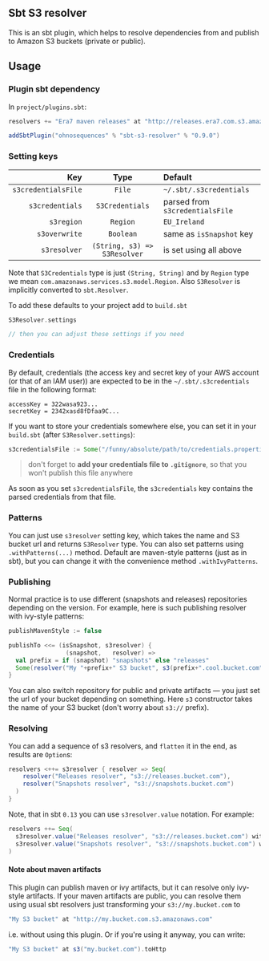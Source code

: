 ## Sbt S3 resolver

This is an sbt plugin, which helps to resolve dependencies from and publish to Amazon S3 buckets (private or public).

## Usage

### Plugin sbt dependency

In `project/plugins.sbt`:

```scala
resolvers += "Era7 maven releases" at "http://releases.era7.com.s3.amazonaws.com"

addSbtPlugin("ohnosequences" % "sbt-s3-resolver" % "0.9.0")
```


### Setting keys

| Key                 | Type                         | Default                         |
| ---:                | :----:                       | :------                         |
| `s3credentialsFile` | `File`                       | `~/.sbt/.s3credentials`         |
| `s3credentials`     | `S3Credentials`              | parsed from `s3credentialsFile` |
| `s3region`          | `Region`                     | `EU_Ireland`                    |
| `s3overwrite`       | `Boolean`                    | same as `isSnapshot` key        |
| `s3resolver`        | `(String, s3) => S3Resolver` | is set using all above          |

Note that `S3Credentials` type is just `(String, String)` and by `Region` type we mean `com.amazonaws.services.s3.model.Region`.
Also `S3Resolver` is implicitly converted to `sbt.Resolver`.

To add these defaults to your project add to `build.sbt`

```scala
S3Resolver.settings

// then you can adjust these settings if you need
```


### Credentials

By default, credentials (the access key and secret key of your AWS account (or that of an IAM user)) are expected to be in the `~/.sbt/.s3credentials` file in the following format:

```
accessKey = 322wasa923...
secretKey = 2342xasd8fDfaa9C...
```

If you want to store your credentials somewhere else, you can set it in your `build.sbt` (after `S3Resolver.settings`):

```scala
s3credentialsFile := Some("/funny/absolute/path/to/credentials.properties")
```

> don't forget to **add your credentials file to `.gitignore`**, so that you won't publish this file anywhere

As soon as you set `s3credentialsFile`, the `s3credentials` key contains the parsed credentials from that file.


### Patterns

You can just use `s3resolver` setting key, which takes the name and S3 bucket url and returns `S3Resolver` type. You can also set patterns using `.withPatterns(...)` method. Default are maven-style patterns (just as in sbt), but you can change it with the convenience method `.withIvyPatterns`.


### Publishing

Normal practice is to use different (snapshots and releases) repositories depending on the version. For example, here is such publishing resolver with ivy-style patterns:

```scala
publishMavenStyle := false

publishTo <<= (isSnapshot, s3resolver) { 
                (snapshot,   resolver) => 
  val prefix = if (snapshot) "snapshots" else "releases"
  Some(resolver("My "+prefix+" S3 bucket", s3(prefix+".cool.bucket.com"))
}
```

You can also switch repository for public and private artifacts — you just set the url of your bucket depending on something. Here `s3` constructor takes the name of your S3 bucket (don't worry about `s3://` prefix).


### Resolving

You can add a sequence of s3 resolvers, and `flatten` it in the end, as results are `Option`s:

```scala
resolvers <++= s3resolver { resolver => Seq(
    resolver("Releases resolver", "s3://releases.bucket.com"),
    resolver("Snapshots resolver", "s3://snapshots.bucket.com")
  )
}
```

Note, that in sbt `0.13` you can use `s3resolver.value` notation. For example:

```scala
resolvers ++= Seq(
  s3resolver.value("Releases resolver", "s3://releases.bucket.com") withIvyPatterns,
  s3resolver.value("Snapshots resolver", "s3://snapshots.bucket.com") withMavenPatterns
)
```


#### Note about maven artifacts

This plugin can publish maven or ivy artifacts, but it can resolve only ivy-style artifacts. If your maven artifacts are public, you can resolve them using usual sbt resolvers just transforming your `s3://my.bucket.com` to

```scala
"My S3 bucket" at "http://my.bucket.com.s3.amazonaws.com"
```

i.e. without using this plugin. Or if you're using it anyway, you can write:

```scala
"My S3 bucket" at s3("my.bucket.com").toHttp
```
